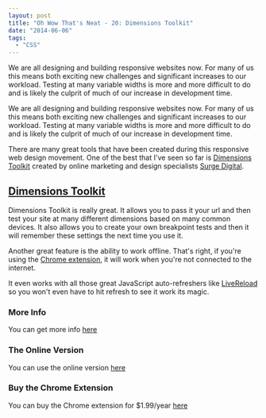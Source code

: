 ```yaml
---
layout: post
title: "Oh Wow That's Neat - 20: Dimensions Toolkit"
date: "2014-06-06"
tags: 
  - "CSS"
---
```


<p class="intro"><span class="dropcap">W</span>e are all designing and building responsive websites now. For many of us this means both exciting new challenges and significant increases to our workload. Testing at many variable widths is more and more difficult to do and is likely the culprit of much of our increase in development time.</p>

We are all designing and building responsive websites now. For many of us this means both exciting new challenges and significant increases to our workload. Testing at many variable widths is more and more difficult to do and is likely the culprit of much of our increase in development time.

There are many great tools that have been created during this responsive web design movement. One of the best that I've seen so far is [Dimensions Toolkit](http://www.dimensionstoolkit.com/) created by online marketing and design specialists [Surge Digital](http://www.surgedigital.co.uk/).

## [Dimensions Toolkit](http://www.dimensionstoolkit.com/)

Dimensions Toolkit is really great. It allows you to pass it your url and then test your site at many different dimensions based on many common devices. It also allows you to create your own breakpoint tests and then it will remember these settings the next time you use it.

Another great feature is the ability to work offline. That's right, if you're using the [Chrome extension](https://chrome.google.com/webstore/detail/dimensions-toolkit/oajdmmikmphdckpkjgkdofoegppahcak), it will work when you're not connected to the internet.

It even works with all those great JavaScript auto-refreshers like [LiveReload](http://livereload.com/) so you won't even have to hit refresh to see it work its magic.

### More Info

You can get more info [here](http://www.dimensionstoolkit.com/)

### The Online Version

You can use the online version [here](http://www.dimensionstoolkit.com/a/)

### Buy the Chrome Extension

You can buy the Chrome extension for $1.99/year [here](https://chrome.google.com/webstore/detail/dimensions-toolkit/oajdmmikmphdckpkjgkdofoegppahcak)
